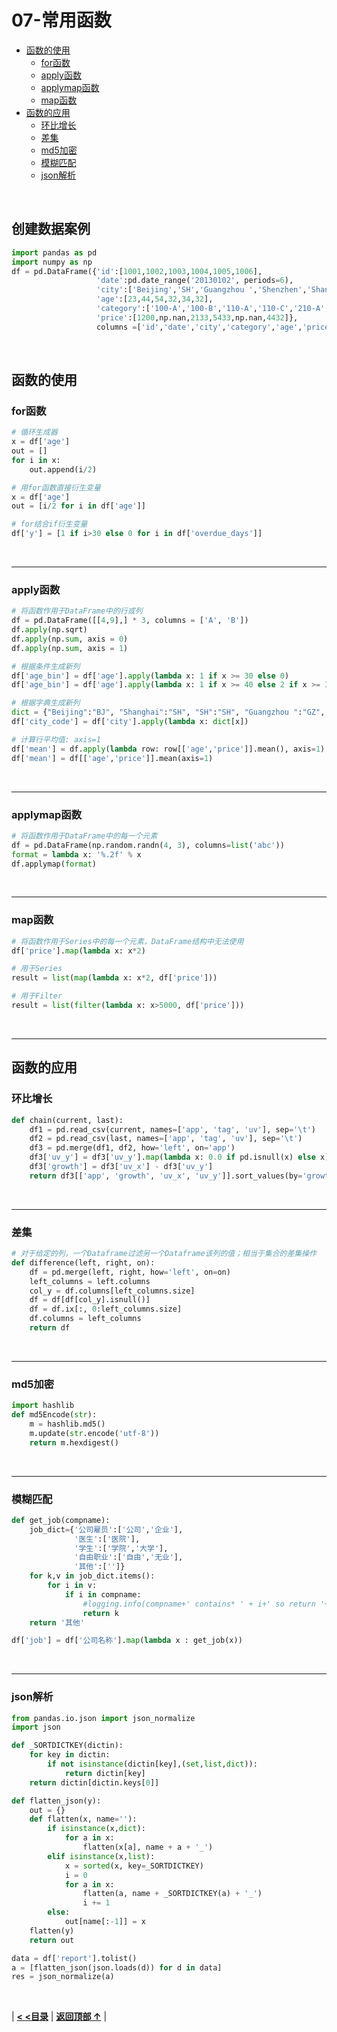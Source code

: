 # 07-常用函数

- [函数的使用](#函数的使用)
  - [for函数](#for函数)
  - [apply函数](#apply函数)
  - [applymap函数](#applymap函数)
  - [map函数](#map函数)
- [函数的应用](#函数的应用)
  - [环比增长](#环比增长)
  - [差集](#差集)
  - [md5加密](#md5加密)
  - [模糊匹配](#模糊匹配)
  - [json解析](#json解析)

<br/>

## 创建数据案例

```python
import pandas as pd
import numpy as np
df = pd.DataFrame({'id':[1001,1002,1003,1004,1005,1006], 
                   'date':pd.date_range('20130102', periods=6),
                   'city':['Beijing','SH','Guangzhou ','Shenzhen','Shanghai', 'Beijing'],
                   'age':[23,44,54,32,34,32],
                   'category':['100-A','100-B','110-A','110-C','210-A','130-F'],
                   'price':[1200,np.nan,2133,5433,np.nan,4432]},
                   columns =['id','date','city','category','age','price'])
```

<br/>

## 函数的使用

### for函数

```python
# 循环生成器
x = df['age']
out = []
for i in x:
    out.append(i/2)

# 用for函数直接衍生变量
x = df['age']
out = [i/2 for i in df['age']]

# for结合if衍生变量
df['y'] = [1 if i>30 else 0 for i in df['overdue_days']]
```

<br/>

------

### apply函数

```python
# 将函数作用于DataFrame中的行或列
df = pd.DataFrame([[4,9],] * 3, columns = ['A', 'B'])
df.apply(np.sqrt)
df.apply(np.sum, axis = 0)
df.apply(np.sum, axis = 1)

# 根据条件生成新列
df['age_bin'] = df['age'].apply(lambda x: 1 if x >= 30 else 0)
df['age_bin'] = df['age'].apply(lambda x: 1 if x >= 40 else 2 if x >= 30 else 0)

# 根据字典生成新列
dict = {"Beijing":"BJ", "Shanghai":"SH", "SH":"SH", "Guangzhou ":"GZ", "Shenzhen":"SZ"}
df['city_code'] = df['city'].apply(lambda x: dict[x])

# 计算行平均值: axis=1
df['mean'] = df.apply(lambda row: row[['age','price']].mean(), axis=1)
df['mean'] = df[['age','price']].mean(axis=1)
```

<br/>

------

### applymap函数

```python
# 将函数作用于DataFrame中的每一个元素
df = pd.DataFrame(np.random.randn(4, 3), columns=list('abc'))
format = lambda x: '%.2f' % x
df.applymap(format)
```

<br/>

------

### map函数

```python
# 将函数作用于Series中的每一个元素，DataFrame结构中无法使用
df['price'].map(lambda x: x*2)

# 用于Series
result = list(map(lambda x: x*2, df['price']))

# 用于Filter
result = list(filter(lambda x: x>5000, df['price']))
```

<br/>

------

## 函数的应用

### 环比增长

```python
def chain(current, last):
    df1 = pd.read_csv(current, names=['app', 'tag', 'uv'], sep='\t')
    df2 = pd.read_csv(last, names=['app', 'tag', 'uv'], sep='\t')
    df3 = pd.merge(df1, df2, how='left', on='app')
    df3['uv_y'] = df3['uv_y'].map(lambda x: 0.0 if pd.isnull(x) else x)
    df3['growth'] = df3['uv_x'] - df3['uv_y']
    return df3[['app', 'growth', 'uv_x', 'uv_y']].sort_values(by='growth', ascending=False)
```

<br/>

------

### 差集

```python
# 对于给定的列，一个Dataframe过滤另一个Dataframe该列的值；相当于集合的差集操作
def difference(left, right, on):
    df = pd.merge(left, right, how='left', on=on)
    left_columns = left.columns
    col_y = df.columns[left_columns.size]
    df = df[df[col_y].isnull()]
    df = df.ix[:, 0:left_columns.size]
    df.columns = left_columns
    return df
```

<br/>

------

### md5加密

```python
import hashlib
def md5Encode(str):
    m = hashlib.md5()
    m.update(str.encode('utf-8'))
    return m.hexdigest()
```

<br/>

------

### 模糊匹配

```python
def get_job(compname):
    job_dict={'公司雇员':['公司','企业'],
              '医生':['医院'],
              '学生':['学院','大学'],
              '自由职业':['自由','无业'],
              '其他':['']}
    for k,v in job_dict.items():
        for i in v:
            if i in compname:
                #logging.info(compname+' contains* ' + i+' so return '+k+' as job')
                return k
    return '其他'

df['job'] = df['公司名称'].map(lambda x : get_job(x))
```

<br/>

------

### json解析

```python
from pandas.io.json import json_normalize
import json 

def _SORTDICTKEY(dictin):
    for key in dictin:
        if not isinstance(dictin[key],(set,list,dict)):
            return dictin[key]
    return dictin[dictin.keys[0]]

def flatten_json(y):
    out = {}
    def flatten(x, name=''):
        if isinstance(x,dict):
            for a in x:
                flatten(x[a], name + a + '_')
        elif isinstance(x,list):
            x = sorted(x, key=_SORTDICTKEY)
            i = 0
            for a in x:
                flatten(a, name + _SORTDICTKEY(a) + '_')
                i += 1
        else:
            out[name[:-1]] = x
    flatten(y)
    return out

data = df['report'].tolist()
a = [flatten_json(json.loads(d)) for d in data]
res = json_normalize(a)
```

<br/>

|  [**< <目录**](./README.md)  |  [**返回顶部 ↑**](#07-常用函数) |